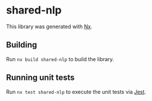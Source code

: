 # shared-nlp

This library was generated with [Nx](https://nx.dev).

## Building

Run `nx build shared-nlp` to build the library.

## Running unit tests

Run `nx test shared-nlp` to execute the unit tests via [Jest](https://jestjs.io).
